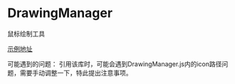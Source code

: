 # DrawingManager
鼠标绘制工具

[示例地址](https://baidumapapi.github.io/DrawingManager/)

可能遇到的问题：
引用该库时，可能会遇到DrawingManager.js内的icon路径问题，需要手动调整一下，特此提出注意事项。
